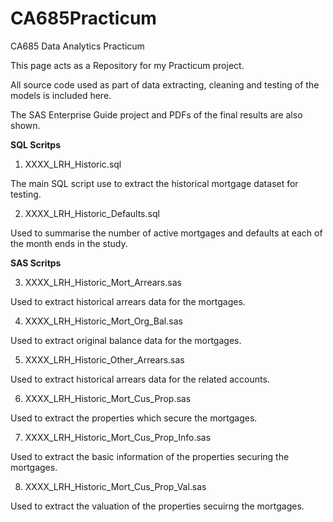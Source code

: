 # CA685Practicum
CA685 Data Analytics Practicum 

This page acts as a Repository for my Practicum project.

All source code used as part of data extracting, cleaning and testing of the models is included here.

The SAS Enterprise Guide project and PDFs of the final results are also shown.


<b>SQL Scritps</b>

1. XXXX_LRH_Historic.sql 

The main SQL script use to extract the historical mortgage dataset for testing.

2. XXXX_LRH_Historic_Defaults.sql 

Used to summarise the number of active mortgages and defaults at each of the month ends in the study.


<b>SAS Scritps</b>

3. XXXX_LRH_Historic_Mort_Arrears.sas

Used to extract historical arrears data for the mortgages.

4. XXXX_LRH_Historic_Mort_Org_Bal.sas

Used to extract original balance data for the mortgages.

5. XXXX_LRH_Historic_Other_Arrears.sas

Used to extract historical arrears data for the related accounts.

6. XXXX_LRH_Historic_Mort_Cus_Prop.sas

Used to extract the properties which secure the mortgages.

7. XXXX_LRH_Historic_Mort_Cus_Prop_Info.sas

Used to extract the basic information of the properties securing the mortgages.

8. XXXX_LRH_Historic_Mort_Cus_Prop_Val.sas

Used to extract the valuation of the properties secuirng the mortgages.
